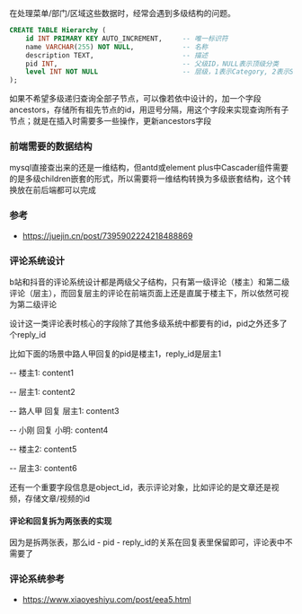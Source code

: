 
在处理菜单/部门/区域这些数据时，经常会遇到多级结构的问题。

```sql 多层级结构表设计
CREATE TABLE Hierarchy (
    id INT PRIMARY KEY AUTO_INCREMENT,     -- 唯一标识符
    name VARCHAR(255) NOT NULL,            -- 名称
    description TEXT,                      -- 描述
    pid INT,                               -- 父级ID，NULL表示顶级分类
    level INT NOT NULL                     -- 层级，1表示Category, 2表示SubCategory, 3表示Item
);
```

如果不希望多级递归查询全部子节点，可以像若依中设计的，加一个字段ancestors，存储所有祖先节点的id，用逗号分隔，用这个字段来实现查询所有子节点；就是在插入时需要多一些操作，更新ancestors字段

### 前端需要的数据结构
mysql直接查出来的还是一维结构，但antd或element plus中Cascader组件需要的是多级children嵌套的形式，所以需要将一维结构转换为多级嵌套结构，这个转换放在前后端都可以完成

### 参考
- https://juejin.cn/post/7395902224218488869

### 评论系统设计
b站和抖音的评论系统设计都是两级父子结构，只有第一级评论（楼主）和第二级评论（层主），而回复层主的评论在前端页面上还是直属于楼主下，所以依然可视为第二级评论

设计这一类评论表时核心的字段除了其他多级系统中都要有的id，pid之外还多了个reply_id

比如下面的场景中路人甲回复的pid是楼主1，reply_id是层主1

-- 楼主1: content1

  -- 层主1: content2

  -- 路人甲 回复 层主1: content3

  -- 小刚 回复 小明: content4

-- 楼主2: content5

  -- 层主3: content6

还有一个重要字段信息是object_id，表示评论对象，比如评论的是文章还是视频，存储文章/视频的id

#### 评论和回复拆为两张表的实现
因为是拆两张表，那么id - pid - reply_id的关系在回复表里保留即可，评论表中不需要了

### 评论系统参考
- https://www.xiaoyeshiyu.com/post/eea5.html